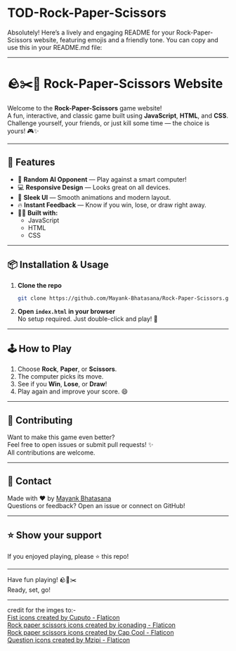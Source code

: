 # TOD-Rock-Paper-Scissors

Absolutely! Here’s a lively and engaging README for your Rock-Paper-Scissors website, featuring emojis and a friendly tone. You can copy and use this in your README.md file:

---

# 🪨✂️📄 Rock-Paper-Scissors Website

Welcome to the **Rock-Paper-Scissors** game website!  
A fun, interactive, and classic game built using **JavaScript**, **HTML**, and **CSS**.  
Challenge yourself, your friends, or just kill some time — the choice is yours! 🎮✨

---

## 🚀 Features

- 🎲 **Random AI Opponent** — Play against a smart computer!
- 💻 **Responsive Design** — Looks great on all devices.
- 🎨 **Sleek UI** — Smooth animations and modern layout.
- 🔥 **Instant Feedback** — Know if you win, lose, or draw right away.
- 👨‍💻 **Built with:**  
  - JavaScript  
  - HTML  
  - CSS

---

## 📦 Installation & Usage

1. **Clone the repo**  
   ```bash
   git clone https://github.com/Mayank-Bhatasana/Rock-Paper-Scissors.git
   ```
2. **Open `index.html` in your browser**  
   No setup required. Just double-click and play! 🚀

---

## 🕹️ How to Play

1. Choose **Rock**, **Paper**, or **Scissors**.
2. The computer picks its move.
3. See if you **Win**, **Lose**, or **Draw**!
4. Play again and improve your score. 😄

---

## 🤝 Contributing

Want to make this game even better?  
Feel free to open issues or submit pull requests! ✨  
All contributions are welcome.

---

## 📧 Contact

Made with ❤️ by [Mayank Bhatasana](https://github.com/Mayank-Bhatasana)  
Questions or feedback? Open an issue or connect on GitHub!

---

## ⭐️ Show your support

If you enjoyed playing, please ⭐️ this repo!

---

Have fun playing! 🪨📄✂️  
Ready, set, go!

---


credit for the imges to:-
<br/>
<a href="https://www.flaticon.com/free-icons/fist" title="fist icons">Fist icons created by Cuputo - Flaticon</a>
<br/>
<a href="https://www.flaticon.com/free-icons/rock-paper-scissors" title="rock paper scissors icons">Rock paper scissors icons created by iconading - Flaticon</a>
<br/>
<a href="https://www.flaticon.com/free-icons/rock-paper-scissors" title="rock paper scissors icons">Rock paper scissors icons created by Cap Cool - Flaticon</a>
<br/>
<a href="https://www.flaticon.com/free-icons/question" title="question icons">Question icons created by Mzipi - Flaticon</a>
